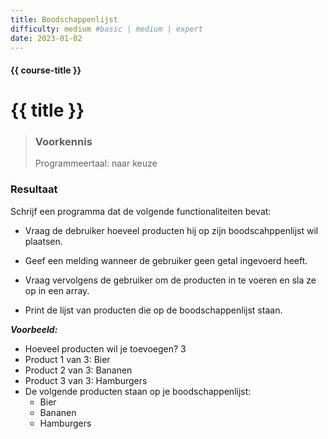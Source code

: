 ```yaml
---
title: Boodschappenlijst
difficulty: medium #basic | medium | expert
date: 2023-01-02
---
```


#### {{ course-title }}

# {{ title }}

> ### Voorkennis
> Programmeertaal: naar keuze

### Resultaat
Schrijf een programma dat de volgende functionaliteiten bevat:

- Vraag de debruiker hoeveel producten hij op zijn boodscahppenlijst wil
  plaatsen.

- Geef een melding wanneer de gebruiker geen getal ingevoerd heeft.

- Vraag vervolgens de gebruiker om de producten in te voeren en sla ze
  op in een array.

- Print de lijst van producten die op de boodschappenlijst staan.

***Voorbeeld:***  
* Hoeveel producten wil je toevoegen? 3 
* Product 1 van 3: Bier 
* Product 2 van 3: Bananen 
* Product 3 van 3: Hamburgers 
* De volgende producten staan op je boodschappenlijst: 
  * Bier 
  * Bananen 
  * Hamburgers
